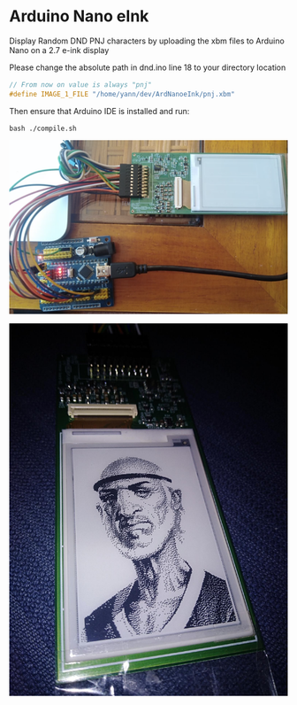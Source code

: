 # Arduino Nano eInk

Display Random DND PNJ characters by uploading the xbm files to Arduino Nano on a 2.7 e-ink display

Please change the absolute path in dnd.ino line 18 to your directory location

~~~C
// From now on value is always "pnj"
#define IMAGE_1_FILE "/home/yann/dev/ArdNanoeInk/pnj.xbm"
~~~

Then ensure that Arduino IDE is installed and run:

~~~shell
bash ./compile.sh
~~~

![Setup](Figure.png "Setup")



![Output](Figure_out.png "Output")
